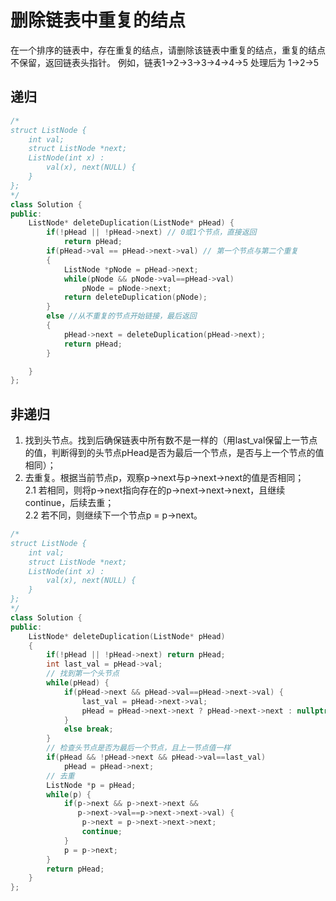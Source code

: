 # 删除链表中重复的结点

在一个排序的链表中，存在重复的结点，请删除该链表中重复的结点，重复的结点不保留，返回链表头指针。 例如，链表1->2->3->3->4->4->5 处理后为 1->2->5

## 递归

```cpp
/*
struct ListNode {
    int val;
    struct ListNode *next;
    ListNode(int x) :
        val(x), next(NULL) {
    }
};
*/
class Solution {
public:
    ListNode* deleteDuplication(ListNode* pHead) {
        if(!pHead || !pHead->next) // 0或1个节点，直接返回
            return pHead;
        if(pHead->val == pHead->next->val) // 第一个节点与第二个重复
        {
            ListNode *pNode = pHead->next;
            while(pNode && pNode->val==pHead->val)
                pNode = pNode->next;
            return deleteDuplication(pNode);
        }
        else //从不重复的节点开始链接，最后返回
        {
            pHead->next = deleteDuplication(pHead->next);
            return pHead;
        }

    }
};
```

## 非递归

1. 找到头节点。找到后确保链表中所有数不是一样的（用last_val保留上一节点的值，判断得到的头节点pHead是否为最后一个节点，是否与上一个节点的值相同）；  
2. 去重复。根据当前节点p，观察p->next与p->next->next的值是否相同；  
    2.1 若相同，则将p->next指向存在的p->next->next->next，且继续continue，后续去重；  
    2.2 若不同，则继续下一个节点p = p->next。  

```cpp
/*
struct ListNode {
    int val;
    struct ListNode *next;
    ListNode(int x) :
        val(x), next(NULL) {
    }
};
*/
class Solution {
public:
    ListNode* deleteDuplication(ListNode* pHead)
    {
        if(!pHead || !pHead->next) return pHead;
        int last_val = pHead->val;
        // 找到第一个头节点
        while(pHead) {
            if(pHead->next && pHead->val==pHead->next->val) {
                last_val = pHead->next->val;
                pHead = pHead->next->next ? pHead->next->next : nullptr;
            }
            else break;
        }
        // 检查头节点是否为最后一个节点，且上一节点值一样
        if(pHead && !pHead->next && pHead->val==last_val)
            pHead = pHead->next;
        // 去重
        ListNode *p = pHead;
        while(p) {
            if(p->next && p->next->next &&
               p->next->val==p->next->next->val) {
                p->next = p->next->next->next;
                continue;
            }
            p = p->next;
        }
        return pHead;
    }
};
```
